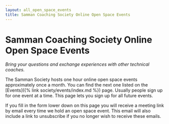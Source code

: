 ```yaml
---
layout: all_open_space_events
title: Samman Coaching Society Online Open Space Events
---
```


# Samman Coaching Society Online Open Space Events

_Bring your questions and exchange experiences with other technical coaches._

The Samman Society hosts one hour online open space events approximately once a month. You can find the next one listed on the [Events]({% link society/events/index.md %}) page. Usually people sign up for one event at a time. This page lets you sign up for all future events. 

If you fill in the form lower down on this page you will receive a meeting link by email every time we hold an open space event. This email will also include a link to unsubscribe if you no longer wish to receive these emails.
